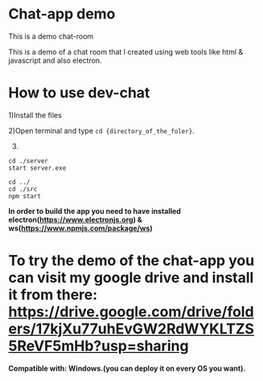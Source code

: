 # Chat-app demo

This is a demo chat-room

This is a demo of a chat room that I created using web tools like html & javascript and also electron. 

# How to use dev-chat

1)Install the files

2)Open terminal and type ```cd {directory_of_the_foler}```.

3)
```
cd ./server
start server.exe

cd ../
cd ./src
npm start
```
**In order to build the app you need to have installed electron(https://www.electronjs.org) & ws(https://www.npmjs.com/package/ws)**

# To try the demo of the chat-app you can visit my google drive and install it from there: https://drive.google.com/drive/folders/17kjXu77uhEvGW2RdWYKLTZS5ReVF5mHb?usp=sharing

**Compatible with: Windows.(you can deploy it on every OS you want).**
